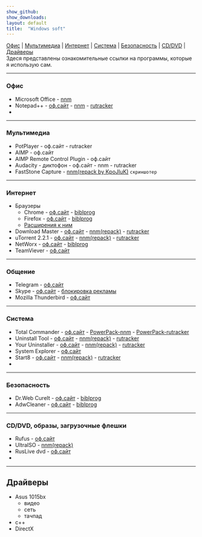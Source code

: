 ```yaml
---
show_github:
show_downloads:
layout: default
title:  "Windows soft"
---
```

[Офис](#офис) | [Мультимедиа](#мультимедиа) | [Интернет](#интернет) | [Система](#система) | [Безопасность](#безопасность) | [CD/DVD](#cddvd-образы-загрузочные-флешки) | [Драйверы](#драйверы)  
Здеся представлены  ознакомительные ссылки на  программы, которые  я использую сам.  
___
### Офис
* Microsoft Office - [nnm](#nnm)
* Notepad++ - [оф.сайт](#npp) - [nnm](#) - [rutracker](#)
* 
___
### Мультимедиа
* PotPlayer - оф.сайт - rutracker
* AIMP - оф.сайт
* AIMP Remote Control Plugin - оф.сайт
* Audacity - диктофон - оф.сайт - nnm - rutracker
* FastStone Capture - [nnm(repack by KpoJIuK)](#nnm)
`скриншотер`
___
### Интернет
* Браузеры
  * Chrome - [оф.сайт](#npp) - [biblprog](#)
  * Firefox - [оф.сайт](#npp) - [biblprog](#)
  * [Расширения к ним](#npp)
* Download Master - [оф.сайт](#npp) - [nnm(repack)](#nnm) - [rutracker](#)
* uTorrent 2.2.1 - [оф.сайт](#npp) - [nnm(repack)](#nnm) - [rutracker](#)
* NetWorx - [оф.сайт](#npp) - [biblprog](#)
* TeamViever - [оф.сайт](#npp)
___
### Общение
* Telegram - [оф.сайт](#npp)
* Skype - [оф.сайт](#npp) - [блокировка рекламы](#npp)
* Mozilla Thunderbird - [оф.сайт](#npp)
___
### Система
* Total Commander - [оф.сайт](#npp) - [PowerPack-nnm](#npp) - [PowerPack-rutracker](#npp)
* Uninstall Tool - [оф.сайт](#npp) - [nnm(repack)](#nnm) - [rutracker](#)
* Your Uninstaller - [оф.сайт](#npp) - [nnm(repack)](#nnm) - [rutracker](#)
* System Explorer  - [оф.сайт](#npp)
* Start8  - [оф.сайт](#npp) - [nnm(repack)](#nnm) - [rutracker](#)
* 
___
### Безопасность
* Dr.Web CureIt - [оф.сайт](#npp) - [biblprog](#)
* AdwCleaner  - [оф.сайт](#npp) - [biblprog](#)
___
### CD/DVD, образы, загрузочные флешки
* Rufus  - [оф.сайт](#npp)
* UltraISO - [nnm(repack)](#nnm)
* RusLive dvd - [оф.сайт](#npp)
* 
___
## Драйверы
* Asus 1015bx
  * видео
  * сеть
  * тачпад
* с++
* DirectX
